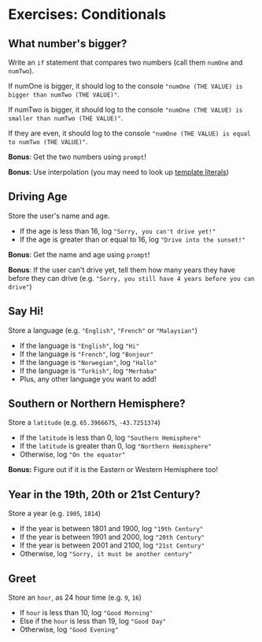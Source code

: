 # Exercises: Conditionals

## What number's bigger?

Write an `if` statement that compares two numbers (call them `numOne` and `numTwo`).

If numOne is bigger, it should log to the console `"numOne (THE VALUE) is bigger than numTwo (THE VALUE)"`.

If numTwo is bigger, it should log to the console `"numOne (THE VALUE) is smaller than numTwo (THE VALUE)"`.

If they are even, it should log to the console `"numOne (THE VALUE) is equal to numTwo (THE VALUE)"`.

**Bonus**: Get the two numbers using `prompt`!

**Bonus**: Use interpolation (you may need to look up [template literals](https://developer.mozilla.org/en-US/docs/Web/JavaScript/Reference/Template_literals))

## Driving Age

Store the user's name and age.

- If the age is less than 16, log `"Sorry, you can't drive yet!"`
- If the age is greater than or equal to 16, log `"Drive into the sunset!"`

**Bonus**: Get the name and age using `prompt`!

**Bonus**: If the user can't drive yet, tell them how many years they have before they can drive (e.g. `"Sorry, you still have 4 years before you can drive"`)

## Say Hi!

Store a language (e.g. `"English"`, `"French"` or `"Malaysian"`)

- If the language is `"English"`, log `"Hi"`
- If the language is `"French"`, log `"Bonjour"`
- If the language is `"Norwegian"`, log `"Hallo"`
- If the language is `"Turkish"`, log `"Merhaba"`
- Plus, any other language you want to add!

## Southern or Northern Hemisphere?

Store a `latitude` (e.g. `65.3966675`, `-43.7251374`)

- If the `latitude` is less than 0, log `"Southern Hemisphere"`
- If the `latitude` is greater than 0, log `"Northern Hemisphere"`
- Otherwise, log `"On the equator"`

**Bonus:** Figure out if it is the Eastern or Western Hemisphere too!

## Year in the 19th, 20th or 21st Century?

Store a year (e.g. `1905`, `1814`)

- If the year is between 1801 and 1900, log `"19th Century"`
- If the year is between 1901 and 2000, log `"20th Century"`
- If the year is between 2001 and 2100, log `"21st Century"`
- Otherwise, log `"Sorry, it must be another century"`

## Greet

Store an `hour`, as 24 hour time (e.g. `9`, `16`)

- If `hour` is less than 10, log `"Good Morning"`
- Else if the `hour` is less than 19, log `"Good Day"`
- Otherwise, log `"Good Evening"`